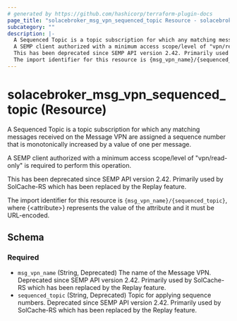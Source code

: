 ```yaml
---
# generated by https://github.com/hashicorp/terraform-plugin-docs
page_title: "solacebroker_msg_vpn_sequenced_topic Resource - solacebroker"
subcategory: ""
description: |-
  A Sequenced Topic is a topic subscription for which any matching messages received on the Message VPN are assigned a sequence number that is monotonically increased by a value of one per message.
  A SEMP client authorized with a minimum access scope/level of "vpn/read-only" is required to perform this operation.
  This has been deprecated since SEMP API version 2.42. Primarily used by SolCache-RS which has been replaced by the Replay feature.
  The import identifier for this resource is {msg_vpn_name}/{sequenced_topic}, where {&lt;attribute&gt;} represents the value of the attribute and it must be URL-encoded.
---
```


# solacebroker_msg_vpn_sequenced_topic (Resource)

A Sequenced Topic is a topic subscription for which any matching messages received on the Message VPN are assigned a sequence number that is monotonically increased by a value of one per message.



A SEMP client authorized with a minimum access scope/level of "vpn/read-only" is required to perform this operation.

This has been deprecated since SEMP API version 2.42. Primarily used by SolCache-RS which has been replaced by the Replay feature.

The import identifier for this resource is `{msg_vpn_name}/{sequenced_topic}`, where {&lt;attribute&gt;} represents the value of the attribute and it must be URL-encoded.



<!-- schema generated by tfplugindocs -->
## Schema

### Required

- `msg_vpn_name` (String, Deprecated) The name of the Message VPN. Deprecated since SEMP API version 2.42. Primarily used by SolCache-RS which has been replaced by the Replay feature.
- `sequenced_topic` (String, Deprecated) Topic for applying sequence numbers. Deprecated since SEMP API version 2.42. Primarily used by SolCache-RS which has been replaced by the Replay feature.
